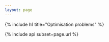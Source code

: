 ```yaml
---
layout: page
---
```


{% include h1 title="Optimisation problems" %}

{% include api subset=page.url %}

